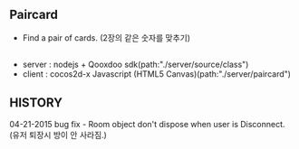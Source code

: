 ## Paircard
 - Find a pair of cards. (2장의 같은 숫자를 맞추기)  
  
##
 - server : nodejs + Qooxdoo sdk(path:"./server/source/class")  
 - client : cocos2d-x Javascript (HTML5 Canvas)(path:"./server/paircard")  

##  HISTORY  
04-21-2015
 bug fix - Room object don't dispose when user is Disconnect. (유저 퇴장시 방이 안 사라짐.)
